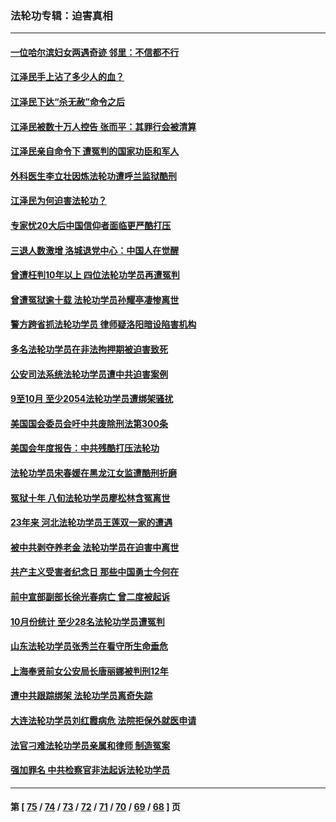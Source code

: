 ### 法轮功专辑：迫害真相
---
#### [一位哈尔滨妇女两遇奇迹 邻里：不信都不行](../../pages/nf4379/n13878017.md?12100430) 
#### [江泽民手上沾了多少人的血？](../../pages/nf4379/n13880318.md?12100430) 
#### [江泽民下达“杀无赦”命令之后](../../pages/nf4379/n13878084.md?12100430) 
#### [江泽民被数十万人控告 张而平：其罪行会被清算](../../pages/nf4379/n13878074.md?12100430) 
#### [江泽民亲自命令下 遭冤判的国家功臣和军人](../../pages/nf4379/n13876685.md?12100430) 
#### [外科医生李立壮因炼法轮功遭呼兰监狱酷刑](../../pages/nf4379/n13875403.md?12100430) 
#### [江泽民为何迫害法轮功？](../../pages/nf4379/n13876324.md?12100430) 
#### [专家忧20大后中国信仰者面临更严酷打压](../../pages/nf4379/n13874993.md?12100430) 
#### [三退人数激增 洛城退党中心：中国人在觉醒](../../pages/nf4379/n13874224.md?12100430) 
#### [曾遭枉判10年以上 四位法轮功学员再遭冤判](../../pages/nf4379/n13872398.md?12100430) 
#### [曾遭冤狱逾十载 法轮功学员孙耀亭凄惨离世](../../pages/nf4379/n13871692.md?12100430) 
#### [警方跨省抓法轮功学员 律师疑洛阳暗设陷害机构](../../pages/nf4379/n13870178.md?12100430) 
#### [多名法轮功学员在非法拘押期被迫害致死](../../pages/nf4379/n13870463.md?12100430) 
#### [公安司法系统法轮功学员遭中共迫害案例](../../pages/nf4379/n13869580.md?12100430) 
#### [9至10月 至少2054法轮功学员遭绑架骚扰](../../pages/nf4379/n13867111.md?12100430) 
#### [美国国会委员会吁中共废除刑法第300条](../../pages/nf4379/n13868121.md?12100430) 
#### [美国会年度报告：中共残酷打压法轮功](../../pages/nf4379/n13867408.md?12100430) 
#### [法轮功学员宋春媛在黑龙江女监遭酷刑折磨](../../pages/nf4379/n13865630.md?12100430) 
#### [冤狱十年 八旬法轮功学员廖松林含冤离世](../../pages/nf4379/n13864239.md?12100430) 
#### [23年来 河北法轮功学员王莲双一家的遭遇](../../pages/nf4379/n13863330.md?12100430) 
#### [被中共剥夺养老金 法轮功学员在迫害中离世](../../pages/nf4379/n13861877.md?12100430) 
#### [共产主义受害者纪念日 那些中国勇士今何在](../../pages/nf4379/n13861994.md?12100430) 
#### [前中宣部副部长徐光春病亡 曾二度被起诉](../../pages/nf4379/n13857638.md?12100430) 
#### [10月份统计 至少28名法轮功学员遭冤判](../../pages/nf4379/n13861128.md?12100430) 
#### [山东法轮功学员张秀兰在看守所生命垂危](../../pages/nf4379/n13860281.md?12100430) 
#### [上海奉贤前女公安局长唐丽娜被判刑12年](../../pages/nf4379/n13859528.md?12100430) 
#### [遭中共跟踪绑架 法轮功学员离奇失踪](../../pages/nf4379/n13856504.md?12100430) 
#### [大连法轮功学员刘红霞病危 法院拒保外就医申请](../../pages/nf4379/n13856678.md?12100430) 
#### [法官刁难法轮功学员亲属和律师 制造冤案](../../pages/nf4379/n13853873.md?12100430) 
#### [强加罪名 中共检察官非法起诉法轮功学员](../../pages/nf4379/n13852456.md?12100430) 

---
#### 第 [ [75](./75.md?12100430) / [74](./74.md?12100430) / [73](./73.md?12100430) / [72](./72.md?12100430) / [71](./71.md?12100430) / [70](./70.md?12100430) / [69](./69.md?12100430) / [68](./68.md?12100430) ] 页
